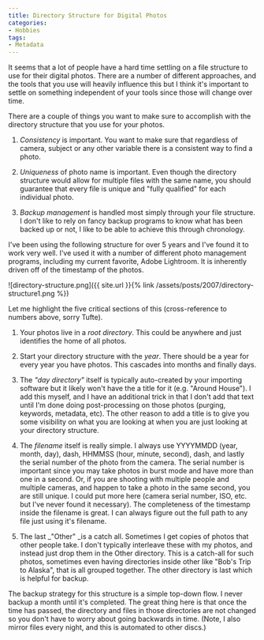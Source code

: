 ```yaml
---
title: Directory Structure for Digital Photos
categories:
- Hobbies
tags:
- Metadata
---
```


It seems that a lot of people have a hard time settling on a file structure to use for their digital photos. There are a number of different approaches, and the tools that you use will heavily influence this but I think it's important to settle on something independent of your tools since those will change over time.

There are a couple of things you want to make sure to accomplish with the directory structure that you use for your photos.



  1. _Consistency_ is important. You want to make sure that regardless of camera, subject or any other variable there is a consistent way to find a photo.


  2. _Uniqueness_ of photo name is important. Even though the directory structure would allow for multiple files with the same name, you should guarantee that every file is unique and "fully qualified" for each individual photo.


  3. _Backup management_ is handled most simply through your file structure. I don't like to rely on fancy backup programs to know what has been backed up or not, I like to be able to achieve this through chronology.

I've been using the following structure for over 5 years and I've found it to work very well. I've used it with a number of different photo management programs, including my current favorite, Adobe Lightroom. It is inherently driven off of the timestamp of the photos.

![directory-structure.png]({{ site.url }}{% link /assets/posts/2007/directory-structure1.png %})

Let me highlight the five critical sections of this (cross-reference to numbers above, sorry Tufte).
<!-- more -->



  1. Your photos live in a _root directory_. This could be anywhere and just identifies the home of all photos.


  2. Start your directory structure with the _year_. There should be a year for every year you have photos. This cascades into months and finally days.


  3. The _"day directory"_ itself is typically auto-created by your importing software but it likely won't have the a title for it (e.g. "Around House"). I add this myself, and I have an additional trick in that I don't add that text until I'm done doing post-processing on those photos (purging, keywords, metadata, etc). The other reason to add a title is to give you some visibility on what you are looking at when you are just looking at your directory structure.


  4. The _filename_ itself is really simple. I always use YYYYMMDD (year, month, day), dash, HHMMSS (hour, minute, second), dash, and lastly the serial number of the photo from the camera. The serial number is important since you may take photos in burst mode and have more than one in a second. Or, if you are shooting with multiple people and multiple cameras, and happen to take a photo in the same second, you are still unique. I could put more here (camera serial number, ISO, etc. but I've never found it necessary). The completeness of the timestamp inside the filename is great. I can always figure out the full path to any file just using it's filename.


  5. The last _"Other" _is a catch all. Sometimes I get copies of photos that other people take. I don't typically interleave these with my photos, and instead just drop them in the Other directory. This is a catch-all for such photos, sometimes even having directories inside other like "Bob's Trip to Alaska", that is all grouped together. The other directory is last which is helpful for backup.

The backup strategy for this structure is a simple top-down flow. I never backup a month until it's completed. The great thing here is that once the time has passed, the directory and files in those directories are not changed so you don't have to worry about going backwards in time. (Note, I also mirror files every night, and this is automated to other discs.)
